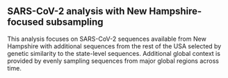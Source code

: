 ## SARS-CoV-2 analysis with New Hampshire-focused subsampling
This analysis focuses on SARS-CoV-2 sequences available from New Hampshire with additional sequences from the rest of the USA selected by genetic similarity to the state-level sequences. Additional global context is provided by evenly sampling sequences from major global regions across time.
